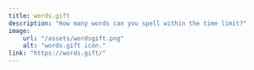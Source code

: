 ```yaml
---
title: words.gift
description: "How many words can you spell within the time limit?"
image:
    url: "/assets/wordsgift.png"
    alt: "words.gift icon."
link: "https://words.gift/"
---
```

